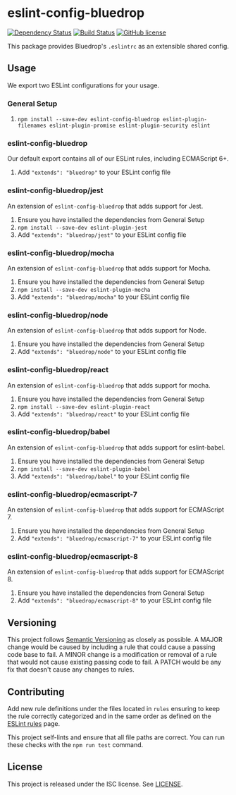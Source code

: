 # eslint-config-bluedrop

[![Dependency Status](https://david-dm.org/CoursePark/eslint-config-bluedrop.svg)](https://david-dm.org/CoursePark/eslint-config-bluedrop)
[![Build Status](https://travis-ci.org/CoursePark/eslint-config-bluedrop.svg?branch=master)](https://travis-ci.org/CoursePark/eslint-config-bluedrop)
[![GitHub license](https://img.shields.io/badge/license-ISC-blue.svg)](https://raw.githubusercontent.com/CoursePark/eslint-config-bluedrop/master/LICENSE)

This package provides Bluedrop's `.eslintrc` as an extensible shared config.

## Usage

We export two ESLint configurations for your usage.

### General Setup

1. `npm install --save-dev eslint-config-bluedrop eslint-plugin-filenames eslint-plugin-promise eslint-plugin-security eslint`

### eslint-config-bluedrop

Our default export contains all of our ESLint rules, including ECMAScript 6+.

1. Add `"extends": "bluedrop"` to your ESLint config file

### eslint-config-bluedrop/jest

An extension of `eslint-config-bluedrop` that adds support for Jest.

1. Ensure you have installed the dependencies from General Setup
1. `npm install --save-dev eslint-plugin-jest`
1. Add `"extends": "bluedrop/jest"` to your ESLint config file

### eslint-config-bluedrop/mocha

An extension of `eslint-config-bluedrop` that adds support for Mocha.

1. Ensure you have installed the dependencies from General Setup
1. `npm install --save-dev eslint-plugin-mocha`
1. Add `"extends": "bluedrop/mocha"` to your ESLint config file

### eslint-config-bluedrop/node

An extension of `eslint-config-bluedrop` that adds support for Node.

1. Ensure you have installed the dependencies from General Setup
1. Add `"extends": "bluedrop/node"` to your ESLint config file

### eslint-config-bluedrop/react

An extension of `eslint-config-bluedrop` that adds support for mocha.

1. Ensure you have installed the dependencies from General Setup
1. `npm install --save-dev eslint-plugin-react`
1. Add `"extends": "bluedrop/react"` to your ESLint config file

### eslint-config-bluedrop/babel

An extension of `eslint-config-bluedrop` that adds support for eslint-babel.

1. Ensure you have installed the dependencies from General Setup
1. `npm install --save-dev eslint-plugin-babel`
1. Add `"extends": "bluedrop/babel"` to your ESLint config file

### eslint-config-bluedrop/ecmascript-7

An extension of `eslint-config-bluedrop` that adds support for ECMAScript 7.

1. Ensure you have installed the dependencies from General Setup
1. Add `"extends": "bluedrop/ecmascript-7"` to your ESLint config file

### eslint-config-bluedrop/ecmascript-8

An extension of `eslint-config-bluedrop` that adds support for ECMAScript 8.

1. Ensure you have installed the dependencies from General Setup
1. Add `"extends": "bluedrop/ecmascript-8"` to your ESLint config file

## Versioning

This project follows [Semantic Versioning](http://semver.org/) as closely as possible. A MAJOR change would be caused
by including a rule that could cause a passing code base to fail. A MINOR change is a modification or removal of a rule
that would not cause existing passing code to fail. A PATCH would be any fix that doesn't cause any changes to rules.

## Contributing

Add new rule definitions under the files located in `rules` ensuring to keep the rule correctly categorized and in the
same order as defined on the [ESLint rules](http://eslint.org/docs/rules/) page.

This project self-lints and ensure that all file paths are correct. You can run these checks with the `npm run test`
command.

## License

This project is released under the ISC license. See [LICENSE](LICENSE).
